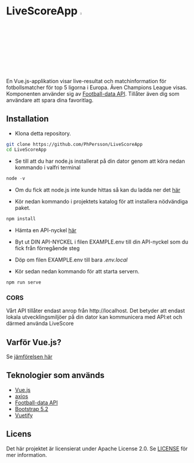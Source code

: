 # LiveScoreApp <img src="https://www.svgrepo.com/show/17072/football.svg" width=4% height=4%>

En Vue.js-applikation  visar live-resultat och matchinformation för fotbollsmatcher för top 5 ligorna i Europa. Även Champions League visas. Komponenten använder sig av [Football-data API](https://www.football-data.org/). 
Tillåter även dig som användare att spara dina favoritlag. 

## Installation
* Klona detta repository.
```bash
git clone https://github.com/PhPersson/LiveScoreApp
cd LiveScoreApp
```

* Se till att du har node.js installerat på din dator genom att köra nedan kommando i valfri terminal
```javascript
node -v
```
* Om du fick att node.js inte kunde hittas så kan du ladda ner det [här](https://nodejs.org/en/download)


* Kör nedan kommando i projektets katalog för att installera nödvändiga paket.
```javascript
npm install
``` 

* Hämta en API-nyckel [här](https://www.football-data.org/client/register)

* Byt ut DIN API-NYCKEL i filen EXAMPLE.env till din API-nyckel som du fick från förregående steg

* Döp om filen EXAMPLE.env till bara _.env.local_

* Kör sedan nedan kommando för att starta servern.
```javascript
npm run serve
```

### CORS
Vårt API tillåter endast anrop från http://localhost. Det betyder att endast lokala utvecklingsmiljöer på din dator kan kommunicera med API:et och därmed använda LiveScore

## Varför Vue.js?
Se [jämförelsen här](jämförelse.md)

## Teknologier som används
* [Vue.js](https://vuejs.org/)
* [axios](https://github.com/axios/axios)
* [Football-data API](https://www.football-data.org/)
* [Bootstrap 5.2](https://getbootstrap.com/docs/5.3/getting-started/introduction/)
* [Vuetify](https://vuetifyjs.com/en/)



## Licens
Det här projektet är licensierat under Apache License 2.0. Se [LICENSE](LICENSE) för mer information.
